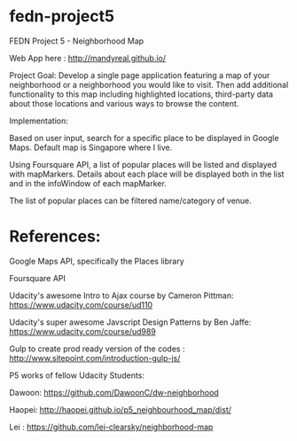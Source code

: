 # fedn-project5
FEDN Project 5 - Neighborhood Map

Web App here :  http://mandyreal.github.io/

Project Goal: Develop a single page application featuring a map of your neighborhood or a neighborhood you would like to visit. Then add additional functionality to this map including highlighted locations, third-party data about those locations and various ways to browse the content.

Implementation: 

Based on user input, search for a specific place to be displayed in Google Maps. Default map is Singapore where I live.

Using Foursquare API, a list of popular places will be listed and displayed with mapMarkers. Details about each place will be displayed both in the list and in the infoWindow of each mapMarker.

The list of popular places can be filtered name/category of venue. 

References:
===========

Google Maps API, specifically the Places library

Foursquare API

Udacity's awesome Intro to Ajax course by Cameron Pittman: https://www.udacity.com/course/ud110

Udacity's super awesome Javscript Design Patterns by Ben Jaffe: https://www.udacity.com/course/ud989

Gulp to create prod ready version of the codes : http://www.sitepoint.com/introduction-gulp-js/

P5 works of fellow Udacity Students:

Dawoon: https://github.com/DawoonC/dw-neighborhood

Haopei: http://haopei.github.io/p5_neighbourhood_map/dist/

Lei   : https://github.com/lei-clearsky/neighborhood-map
